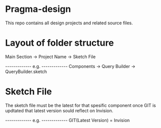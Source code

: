 # Pragma-design
This repo contains all design projects and related source files.

# Layout of folder structure

Main Section -> Project Name -> Sketch File

------------- e.g. -------------
Components -> Query Builder -> QueryBuilder.sketch


# Sketch File

The sketch file must be the latest for that spesific component once GIT is
updtated that latest version sould reflect on Invision.

------------- e.g. -------------
GIT(Latest Version) = Invision
